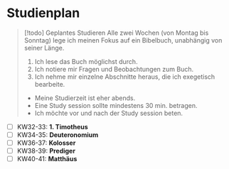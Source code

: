 # Studienplan

> [!todo] Geplantes Studieren
> Alle zwei Wochen (von Montag bis Sonntag) lege ich meinen Fokus auf ein Bibelbuch, unabhängig von seiner Länge.
> 1. Ich lese das Buch möglichst durch.
> 2. Ich notiere mir Fragen und Beobachtungen zum Buch.
> 3. Ich nehme mir einzelne Abschnitte heraus, die ich exegetisch bearbeite.
> 
> - Meine Studierzeit ist eher abends.
> - Eine Study session sollte mindestens 30 min. betragen.
> - Ich möchte vor und nach der Study session beten. 

- [ ] KW32-33: **1. Timotheus**
- [ ] KW34-35: **Deuteronomium**
- [ ] KW36-37: **Kolosser**
- [ ] KW38-39: **Prediger**
- [ ] KW40-41: **Matthäus**